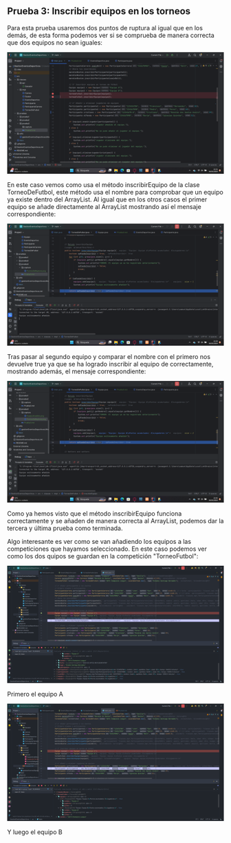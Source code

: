 ## Prueba 3: Inscribir equipos en los torneos

Para esta prueba usaremos dos puntos de ruptura al igual que en los demás, de esta forma podemos ver si se comprueba de manera
correcta que dos equipos no sean iguales:

![PuntosDeRuptura.png](captura%2FPuntosDeRuptura.png)

En este caso vemos como usa el método inscribirEquipo de la clase TorneoDeFutbol, este método usa el nombre para comprobar que 
un equipo ya existe dentro del ArrayList. Al igual que en los otros casos el primer equipo se añade directamente al ArrayList mostrando 
así el mensaje correspondiente:

![EquipoAnadido.png](captura%2FEquipoAnadido.png)

Tras pasar al segundo equipo y comparar el nombre con el primero nos devuelve true ya que se ha logrado inscribir al equipo de correctamente,
mostrando además, el mensaje correspondiente:

![SegundoEquipoAnadido.png](captura%2FSegundoEquipoAnadido.png)

Como ya hemos visto que el método inscribirEquipo funciona correctamente y se añaden de manera correcta al ArrayList, podemos dar la tercera y 
última prueba como terminada.

Algo interesante es ver como se van añadiendo los equipos a las competiciones que hayamos seleccionado. En este caso podemos ver como los dos
quipos se guardan en la competición "TorneoFutbol":

![EquiposEnTorneo.png](captura%2FEquiposEnTorneo.png)

Primero el equipo A

![EquipoB.png](captura%2FEquipoB.png)

Y luego el equipo B